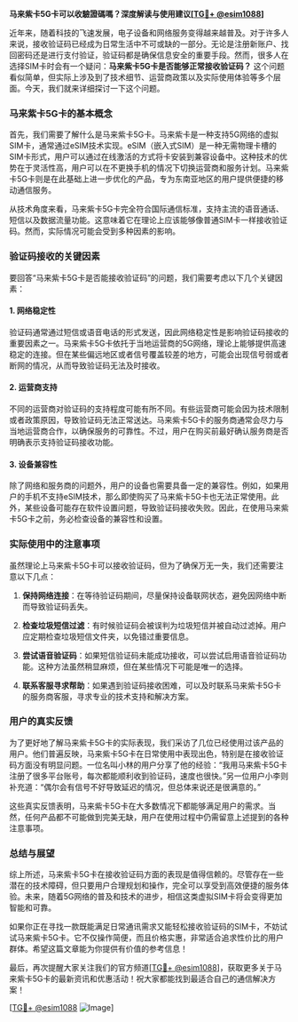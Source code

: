 **马来紫卡5G卡可以收驗證碼嗎？深度解读与使用建议[[TG💪+ @esim1088](https://t.me/s/esim1088)]**

近年来，随着科技的飞速发展，电子设备和网络服务变得越来越普及。对于许多人来说，接收验证码已经成为日常生活中不可或缺的一部分。无论是注册新账户、找回密码还是进行支付验证，验证码都是确保信息安全的重要手段。然而，很多人在选择SIM卡时会有一个疑问：**马来紫卡5G卡是否能够正常接收验证码？** 这个问题看似简单，但实际上涉及到了技术细节、运营商政策以及实际使用体验等多个层面。今天，我们就来详细探讨一下这个问题。

### 马来紫卡5G卡的基本概念

首先，我们需要了解什么是马来紫卡5G卡。马来紫卡是一种支持5G网络的虚拟SIM卡，通常通过eSIM技术实现。eSIM（嵌入式SIM）是一种无需物理卡槽的SIM卡形式，用户可以通过在线激活的方式将卡安装到兼容设备中。这种技术的优势在于灵活性高，用户可以在不更换手机的情况下切换运营商和服务计划。马来紫卡5G卡则是在此基础上进一步优化的产品，专为东南亚地区的用户提供便捷的移动通信服务。

从技术角度来看，马来紫卡5G卡完全符合国际通信标准，支持主流的语音通话、短信以及数据流量功能。这意味着它在理论上应该能够像普通SIM卡一样接收验证码。然而，实际情况可能会受到多种因素的影响。

### 验证码接收的关键因素

要回答“马来紫卡5G卡是否能接收验证码”的问题，我们需要考虑以下几个关键因素：

#### 1. 网络稳定性

验证码通常通过短信或语音电话的形式发送，因此网络稳定性是影响验证码接收的重要因素之一。马来紫卡5G卡依托于当地运营商的5G网络，理论上能够提供高速稳定的连接。但在某些偏远地区或者信号覆盖较差的地方，可能会出现信号弱或者断网的情况，从而导致验证码无法及时接收。

#### 2. 运营商支持

不同的运营商对验证码的支持程度可能有所不同。有些运营商可能会因为技术限制或者政策原因，导致验证码无法正常送达。马来紫卡5G卡的服务商通常会尽力与当地运营商合作，以确保服务的可靠性。不过，用户在购买前最好确认服务商是否明确表示支持验证码接收功能。

#### 3. 设备兼容性

除了网络和服务商的问题外，用户的设备也需要具备一定的兼容性。例如，如果用户的手机不支持eSIM技术，那么即使购买了马来紫卡5G卡也无法正常使用。此外，某些设备可能存在软件设置问题，导致验证码接收失败。因此，在使用马来紫卡5G卡之前，务必检查设备的兼容性和设置。

### 实际使用中的注意事项

虽然理论上马来紫卡5G卡可以接收验证码，但为了确保万无一失，我们还需要注意以下几点：

1. **保持网络连接**：在等待验证码期间，尽量保持设备联网状态，避免因网络中断而导致验证码丢失。
   
2. **检查垃圾短信过滤**：有时候验证码会被误判为垃圾短信并被自动过滤掉。用户应定期检查垃圾短信文件夹，以免错过重要信息。

3. **尝试语音验证码**：如果短信验证码未能成功接收，可以尝试启用语音验证码功能。这种方法虽然稍显麻烦，但在某些情况下可能是唯一的选择。

4. **联系客服寻求帮助**：如果遇到验证码接收困难，可以及时联系马来紫卡5G卡的服务商客服，寻求专业的技术支持和解决方案。

### 用户的真实反馈

为了更好地了解马来紫卡5G卡的实际表现，我们采访了几位已经使用过该产品的用户。他们普遍反映，马来紫卡5G卡在日常使用中表现出色，特别是在接收验证码方面没有明显问题。一位名叫小林的用户分享了他的经验：“我用马来紫卡5G卡注册了很多平台账号，每次都能顺利收到验证码，速度也很快。”另一位用户小李则补充道：“偶尔会有信号不好导致延迟的情况，但总体来说还是很满意的。”

这些真实反馈表明，马来紫卡5G卡在大多数情况下都能够满足用户的需求。当然，任何产品都不可能做到完美无缺，用户在使用过程中仍需留意上述提到的各种注意事项。

### 总结与展望

综上所述，马来紫卡5G卡在接收验证码方面的表现是值得信赖的。尽管存在一些潜在的技术障碍，但只要用户合理规划和操作，完全可以享受到高效便捷的服务体验。未来，随着5G网络的普及和技术的进步，相信这类虚拟SIM卡将会变得更加智能和可靠。

如果你正在寻找一款既能满足日常通讯需求又能轻松接收验证码的SIM卡，不妨试试马来紫卡5G卡。它不仅操作简便，而且价格实惠，非常适合追求性价比的用户群体。希望这篇文章能为你提供有价值的参考信息！

最后，再次提醒大家关注我们的官方频道[[TG💪+ @esim1088](https://t.me/s/esim1088)]，获取更多关于马来紫卡5G卡的最新资讯和优惠活动！祝大家都能找到最适合自己的通信解决方案！

[[TG💪+ @esim1088](https://t.me/s/esim1088) ![Image](https://i.postimg.cc/4NQfJmqS/Snipaste-2025-05-13-00-14-12.png)]